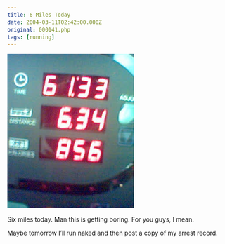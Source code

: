 ```yaml
---
title: 6 Miles Today
date: 2004-03-11T02:42:00.000Z
original: 000141.php
tags: [running]
---
```


<p class="polaroid"><img src="./6milerun.jpg" /></p>
Six miles today. Man this is getting boring. For you guys, I mean.

Maybe tomorrow I’ll run naked and then post a copy of my arrest record.
